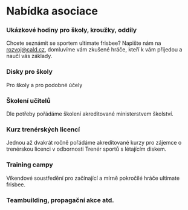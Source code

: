 # Nabídka asociace

### Ukázkové hodiny pro školy, kroužky, oddíly

Chcete seznámit se sportem ultimate frisbee? Napište nám na rozvoj@cald.cz, domluvíme vám zkušené hráče, kteří k vám přijedou a naučí vás základy.

### Disky pro školy

Pro školy a pro podobné účely

### Školení učitelů

Dle potřeby pořádáme školení akreditované ministerstvem školství.

### Kurz trenérských licencí

Jednou až dvakrát ročně pořádáme akreditované kurzy pro zájemce o trenérskou licenci v odbornosti Trenér sportů s létajícím diskem.

### Training campy

Víkendové soustředění pro začínající a mírně pokročilé hráče ultimate frisbee. 

### Teambuilding, propagační akce atd.
